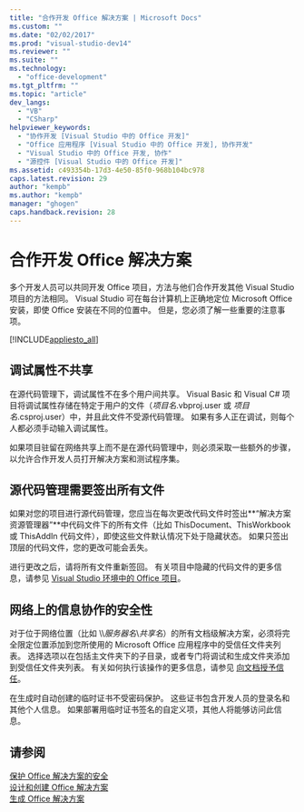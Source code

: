 ```yaml
---
title: "合作开发 Office 解决方案 | Microsoft Docs"
ms.custom: ""
ms.date: "02/02/2017"
ms.prod: "visual-studio-dev14"
ms.reviewer: ""
ms.suite: ""
ms.technology: 
  - "office-development"
ms.tgt_pltfrm: ""
ms.topic: "article"
dev_langs: 
  - "VB"
  - "CSharp"
helpviewer_keywords: 
  - "协作开发 [Visual Studio 中的 Office 开发]"
  - "Office 应用程序 [Visual Studio 中的 Office 开发], 协作开发"
  - "Visual Studio 中的 Office 开发, 协作"
  - "源控件 [Visual Studio 中的 Office 开发]"
ms.assetid: c493354b-17d3-4e50-85f0-968b104bc978
caps.latest.revision: 29
author: "kempb"
ms.author: "kempb"
manager: "ghogen"
caps.handback.revision: 28
---
```

# 合作开发 Office 解决方案
  多个开发人员可以共同开发 Office 项目，方法与他们合作开发其他 Visual Studio 项目的方法相同。  Visual Studio 可在每台计算机上正确地定位 Microsoft Office 安装，即使 Office 安装在不同的位置中。  但是，您必须了解一些重要的注意事项。  
  
 [!INCLUDE[appliesto_all](../vsto/includes/appliesto-all-md.md)]  
  
## 调试属性不共享  
 在源代码管理下，调试属性不在多个用户间共享。  Visual Basic 和 Visual C\# 项目将调试属性存储在特定于用户的文件（*项目名*.vbproj.user 或 *项目名*.csproj.user）中，并且此文件不受源代码管理。  如果有多人正在调试，则每个人都必须手动输入调试属性。  
  
 如果项目驻留在网络共享上而不是在源代码管理中，则必须采取一些额外的步骤，以允许合作开发人员打开解决方案和测试程序集。  
  
## 源代码管理需要签出所有文件  
 如果对您的项目进行源代码管理，您应当在每次更改代码文件时签出**“解决方案资源管理器”**中代码文件下的所有文件（比如 ThisDocument、ThisWorkbook 或 ThisAddIn 代码文件），即使这些文件默认情况下处于隐藏状态。  如果只签出顶层的代码文件，您的更改可能会丢失。  
  
 进行更改之后，请将所有文件重新签回。  有关项目中隐藏的代码文件的更多信息，请参见 [Visual Studio 环境中的 Office 项目](../vsto/office-projects-in-the-visual-studio-environment.md)。  
  
## 网络上的信息协作的安全性  
 对于位于网络位置（比如 \\\\*服务器名*\\*共享名*）的所有文档级解决方案，必须将完全限定位置添加到您所使用的 Microsoft Office 应用程序中的受信任文件夹列表。  选择选项以在包括主文件夹下的子目录，或者专门将调试和生成文件夹添加到受信任文件夹列表。  有关如何执行该操作的更多信息，请参见 [向文档授予信任](../vsto/granting-trust-to-documents.md)。  
  
 在生成时自动创建的临时证书不受密码保护。  这些证书包含开发人员的登录名和其他个人信息。  如果部署用临时证书签名的自定义项，其他人将能够访问此信息。  
  
## 请参阅  
 [保护 Office 解决方案的安全](../vsto/securing-office-solutions.md)   
 [设计和创建 Office 解决方案](../vsto/designing-and-creating-office-solutions.md)   
 [生成 Office 解决方案](../vsto/building-office-solutions.md)  
  
  